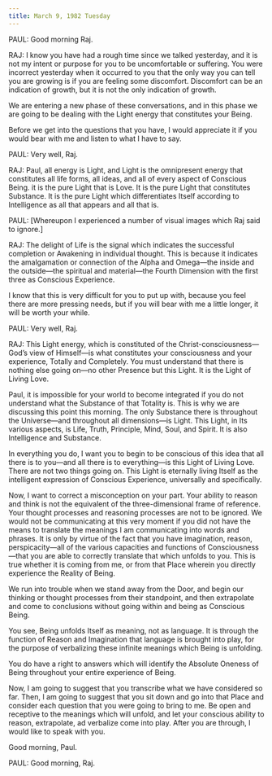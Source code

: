 ```yaml
---
title: March 9, 1982 Tuesday 
---
```


PAUL: Good morning Raj.

RAJ: I know you have had a rough time since we talked yesterday, and it is not
my intent or purpose for you to be uncomfortable or suffering. You were
incorrect yesterday when it occurred to you that the only way you can tell you
are growing is if you are feeling some discomfort. Discomfort can be an
indication of growth, but it is not the only indication of growth.

We are entering a new phase of these conversations, and in this phase we are
going to be dealing with the Light energy that constitutes your Being.

Before we get into the questions that you have, I would appreciate it if you
would bear with me and listen to what I have to say.

PAUL: Very well, Raj.

RAJ: Paul, all energy is Light, and Light is the omnipresent energy that
constitutes all life forms, all ideas, and all of every aspect of Conscious
Being. it is the pure Light that is Love. It is the pure Light that constitutes
Substance. It is the pure Light which differentiates Itself according to
Intelligence as all that appears and all that is.

PAUL: [Whereupon I experienced a number of visual images which Raj said to
ignore.]

RAJ: The delight of Life is the signal which indicates the successful
completion or Awakening in individual thought. This is because it indicates the
amalgamation or connection of the Alpha and Omega—the inside and the
outside—the spiritual and material—the Fourth Dimension with the first three as
Conscious Experience.

I know that this is very difficult for you to put up with, because you feel
there are more pressing needs, but if you will bear with me a little longer, it
will be worth your while.

PAUL: Very well, Raj.

RAJ: This Light energy, which is constituted of the Christ-consciousness—God’s
view of Himself—is what constitutes your consciousness and your experience,
Totally and Completely. You must understand that there is nothing else going
on—no other Presence but this Light. It is the Light of Living Love.

Paul, it is impossible for your world to become integrated if you do not
understand what the Substance of that Totality is. This is why we are
discussing this point this morning. The only Substance there is throughout the
Universe—and throughout all dimensions—is Light. This Light, in Its various
aspects, is Life, Truth, Principle, Mind, Soul, and Spirit. It is also
Intelligence and Substance.

In everything you do, I want you to begin to be conscious of this idea that all
there is to you—and all there is to everything—is this Light of Living Love.
There are not two things going on. This Light is eternally living Itself as the
intelligent expression of Conscious Experience, universally and specifically.

Now, I want to correct a misconception on your part. Your ability to reason and
think is not the equivalent of the three-dimensional frame of reference. Your
thought processes and reasoning processes are not to be ignored. We would not
be communicating at this very moment if you did not have the means to translate
the meanings I am communicating into words and phrases. It is only by virtue of
the fact that you have imagination, reason, perspicacity—all of the various
capacities and functions of Consciousness—that you are able to correctly
translate that which unfolds to you. This is true whether it is coming from me,
or from that Place wherein you directly experience the Reality of Being.

We run into trouble when we stand away from the Door, and begin our thinking or
thought processes from their standpoint, and then extrapolate and come to
conclusions without going within and being as Conscious Being.

You see, Being unfolds Itself as meaning, not as language. It is through the
function of Reason and Imagination that language is brought into play, for the
purpose of verbalizing these infinite meanings which Being is unfolding.

You do have a right to answers which will identify the Absolute Oneness of
Being throughout your entire experience of Being.

Now, I am going to suggest that you transcribe what we have considered so far.
Then, I am going to suggest that you sit down and go into that Place and
consider each question that you were going to bring to me. Be open and
receptive to the meanings which will unfold, and let your conscious ability to
reason, extrapolate, ad verbalize come into play. After you are through, I
would like to speak with you.

Good morning, Paul.

PAUL: Good morning, Raj.


